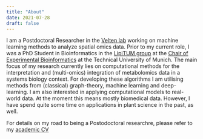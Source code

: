 ```yaml
---
title: "About"
date: 2021-07-28
draft: false
---
```


I am a Postdoctoral Researcher in the [Velten lab](https://velten-group.org) working on machine learning methods to analyze spatial omics data.
Prior to my current role, I was a PhD Student in Bioinformatics in the [LipiTUM group](https://www.lipitum.de) at the [Chair of Experimental Bioinformatics](https://www1.ls.tum.de/en/exbio/home/) at the Technical University of Munich.
The main focus of my research currently lies on computational methods for the interpretation and (multi-omics) integration of metabolomics data in a systems biology context.
For developing these algorithms I am utilising methods from (classical) graph-theory, machine learning and deep-learning.
I am also interested in applying computational models to real-world data. At the moment this means mostly biomedical data. However, I have spend quite some time on applications in plant science in the past, as well.

<!-- TODO: add a note on what I also enjoy (TDA, etc.) -->

For details on my road to being a Postodoctoral researchre, please refer to my [academic CV](/cv/NikolaiKoehler_academicCV2311.pdf)
